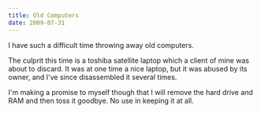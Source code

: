```yaml
---
title: Old Computers
date: 2009-07-31
---
```

I have such a difficult time throwing away old computers.

The culprit this time is a toshiba satellite laptop which a client of mine was about to discard. It was at one time a nice laptop, but it was abused by its owner, and I've since disassembled it several times.

I'm making a promise to myself though that I will remove the hard drive and RAM and then toss it goodbye. No use in keeping it at all.


